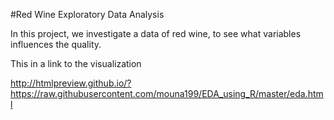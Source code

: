 #Red Wine Exploratory Data Analysis

In this project, we investigate a data of red wine, to see what variables influences the quality. 

This in a link to the visualization 

http://htmlpreview.github.io/?https://raw.githubusercontent.com/mouna199/EDA_using_R/master/eda.html
